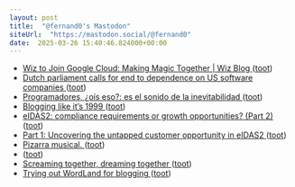 ```yaml
---
layout: post
title:  "@fernand0's Mastodon"
siteUrl:  "https://mastodon.social/@fernand0"
date:  2025-03-26 15:40:46.824000+00:00
---
```

*  [Wiz to Join Google Cloud: Making Magic Together    \| Wiz Blog ](https://www.wiz.io/blog/wiz-joining-googl) ([toot](https://mastodon.social/@fernand0/114229486998009756))
*  [Dutch parliament calls for end to dependence on US software companies ](https://www.channelnewsasia.com/business/dutch-parliament-calls-end-dependence-us-software-companies-500859) ([toot](https://mastodon.social/@fernand0/114228631896736335))
*  [Programadores, ¿oís eso?: es el sonido de la inevitabilidad ](https://www.error500.net/p/programadores-ois-eso-es-el-sonid) ([toot](https://mastodon.social/@fernand0/114228581490803326))
*  [Blogging like it’s 1999 ](https://doc.searls.com/2025/02/28/testing-wordland) ([toot](https://mastodon.social/@fernand0/114228328958526801))
*  [eIDAS2: compliance requirements or growth opportunities? (Part 2) ](https://thepaypers.com/expert-opinion/eidas2-compliance-requirements-or-growth-opportunities-part-2--127074) ([toot](https://mastodon.social/@fernand0/114227941234230027))
*  [Part 1: Uncovering the untapped customer opportunity in eIDAS2 ](https://thepaypers.com/expert-opinion/part-1-uncovering-the-untapped-customer-opportunity-in-eidas2--127073) ([toot](https://mastodon.social/@fernand0/114226314180190962))
*  [Pizarra musical. ](https://avecesunafoto.wordpress.com/2025/03/25/pizarra-musical) ([toot](https://mastodon.social/@fernand0/114225598615709729))
*  [ ](https://mastodon.green/@fanta) ([toot](https://mastodon.social/@fernand0/114224561918574489))
*  [Screaming together, dreaming together ](https://cassandracollective.ghost.io/screaming-together-dreaming-together) ([toot](https://mastodon.social/@fernand0/114224461852104870))
*  [Trying out WordLand for blogging ](https://www.hyperorg.com/blogger/2025/03/08/trying-out-wordland-for-blogging) ([toot](https://mastodon.social/@fernand0/114224202783804470))
